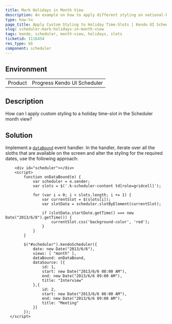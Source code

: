 ```yaml
---
title: Mark Holidays in Month View
description: An example on how to apply different styling on national-holiday time-slots in the Kendo UI Scheduler.
type: how-to
page_title: Apply Custom Styling to Holiday Time-Slots | Kendo UI Scheduler for jQuery
slug: scheduler-mark-holidays-in-month-view
tags: kendo, scheduler, month-view, holidays, slots
ticketid: 1116454
res_type: kb
component: scheduler
---
```


## Environment

<table>
 <tr>
  <td>Product</td>
  <td>Progress Kendo UI Scheduler</td>
 </tr>
</table>

## Description

How can I apply custom styling to a holiday time-slot in the Scheduler month view?

## Solution

Implement a [`dataBound`](https://docs.telerik.com/kendo-ui/api/javascript/ui/scheduler/events/databound) event handler. In the handler, iterate over all the sloths that are available on the screen and alter the styling for the required dates, use the following approach:  

```dojo
	<div id="scheduler"></div>
	<script>
		function onDataBound(e) {
			var scheduler = e.sender;
			var slots = $('.k-scheduler-content td[role=gridcell]');

			for (var i = 0; i < slots.length; i += 1) {
				var currentSlot = $(slots[i]);
				var slotData = scheduler.slotByElement(currentSlot);

				if (slotData.startDate.getTime() === new Date("2013/6/8").getTime()) {
					currentSlot.css('background-color', 'red');
				}
			}
		}

		$("#scheduler").kendoScheduler({
			date: new Date("2013/6/6"),
			views: [ "month" ],
			dataBound: onDataBound,
			dataSource: [{
				id: 1,
				start: new Date("2013/6/6 08:00 AM"),
				end: new Date("2013/6/6 09:00 AM"),
				title: "Interview"
			},{
				id: 2,
				start: new Date("2013/6/6 08:00 AM"),
				end: new Date("2013/6/6 09:00 AM"),
				title: "Meeting"
			}]
		});
  </script>
```
